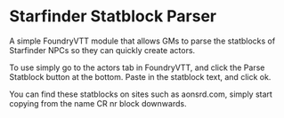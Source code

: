 # Starfinder Statblock Parser

A simple FoundryVTT module that allows GMs to parse the statblocks of Starfinder NPCs so they can quickly create actors.

To use simply go to the actors tab in FoundryVTT, and click the Parse Statblock button at the bottom. Paste in the statblock text, and click ok.

You can find these statblocks on sites such as aonsrd.com, simply start copying from the name CR nr block downwards.